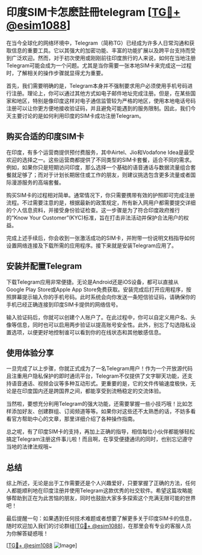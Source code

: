 # 印度SIM卡怎麽註冊telegram [[TG💪+ @esim1088](https://t.me/s/esim1088)]

在当今全球化的网络环境中，Telegram（简称TG）已经成为许多人日常沟通和获取信息的重要工具。它以其强大的加密功能、丰富的功能扩展以及跨平台支持而受到广泛欢迎。然而，对于初次使用或刚刚前往印度旅行的人来说，如何在当地注册Telegram可能会成为一个问题。尤其是当你需要一张本地SIM卡来完成这一过程时，了解相关的操作步骤就显得尤为重要。

首先，我们需要明确的是，Telegram本身并不强制要求用户必须使用手机号码进行注册。理论上，你可以通过其他方式如电子邮件地址完成注册。但是，在某些国家和地区，特别是像印度这样对电子通信监管较为严格的地区，使用本地电话号码注册可以让你更方便地接收验证码，并且避免可能遇到的服务限制。因此，我们今天主要讨论的是如何利用印度的SIM卡成功注册Telegram。

## 购买合适的印度SIM卡

在印度，有多个运营商提供预付费服务，其中Airtel、Jio和Vodafone Idea是最受欢迎的选择之一。这些运营商都提供了不同类型的SIM卡套餐，适合不同的需求。例如，如果你只是短期访问印度，那么选择一个基础的语音通话与数据流量组合套餐就足够了；而对于计划长期居住或工作的朋友，则建议挑选包含更多流量或者国际漫游服务的高端套餐。

购买SIM卡的过程相对简单。通常情况下，你只需要携带有效的护照即可完成注册流程。不过需要注意的是，根据最新的政策规定，所有新入网用户都需要提交详细的个人信息资料，并接受身份验证检查。这一步骤是为了符合印度政府推行的“Know Your Customer”(KYC)标准，旨在打击非法活动并保护合法用户的权益。

完成上述手续后，你会收到一张激活成功的SIM卡，并附带一份说明文档指导如何设置网络连接及下载所需的应用程序。接下来就是安装Telegram应用了。

## 安装并配置Telegram

下载Telegram应用非常便捷。无论是Android还是iOS设备，都可以直接从Google Play Store或Apple App Store免费获取。安装完成后打开应用程序，按照屏幕提示输入你的手机号码。此时系统会向你发送一条短信验证码，请确保你的手机已经正确连接到印度SIM卡提供的网络信号。

输入验证码后，你就可以创建个人账户了。在此过程中，你可以自定义用户名、头像等信息，同时也可以启用两步验证以提高账号安全性。此外，别忘了勾选隐私设置选项，以便更好地控制谁可以看到你的在线状态和其他敏感信息。

## 使用体验分享

一旦完成了以上步骤，你就正式成为了一名Telegram用户！作为一个开放源代码且注重用户隐私保护的即时通讯平台，Telegram不仅提供了文字聊天功能，还支持语音通话、视频会议等多种互动形式。更重要的是，它的文件传输速度极快，无论是在印度国内还是跨国界之间，都能享受到流畅稳定的交流体验。

当然啦，要想充分利用Telegram的强大功能，还需要掌握一些小技巧哦！比如怎样添加好友、创建群组、订阅频道等等。如果你对这些还不太熟悉的话，不妨多看看官方帮助中心的文章，那里详细介绍了各种操作指南。

总之呢，有了印度SIM卡的支持，再加上正确的指导，相信每位小伙伴都能够轻松搞定Telegram注册这件事儿啦！而且啊，在享受便捷通讯的同时，也别忘记遵守当地的法律法规哦~

## 总结

综上所述，无论是出于工作需要还是个人兴趣爱好，只要掌握了正确的方法，任何人都能顺利地在印度注册并使用Telegram这款优秀的社交软件。希望这篇攻略能够帮助到正在为此苦恼的朋友，同时也鼓励大家多多探索这个充满无限可能的世界吧！

最后提醒一句：如果遇到任何技术难题或者想要了解更多关于印度SIM卡的信息，随时欢迎加入我们的讨论群组[[TG💪+ @esim1088](https://t.me/s/esim1088)]，在那里会有专业的客服人员为你解答疑惑哦！

[[TG💪+ @esim1088](https://t.me/s/esim1088) ![Image](https://i.postimg.cc/4NQfJmqS/Snipaste-2025-05-13-00-14-12.png)]